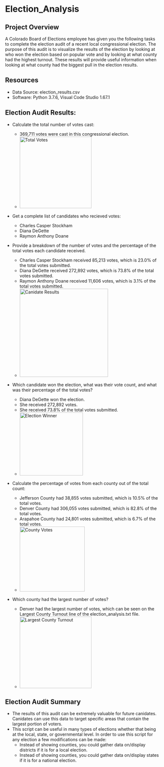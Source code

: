 # Election_Analysis

## Project Overview
A Colorado Board of Elections employee has given you the following tasks to complete the election audit of a recent local congressional election. The purpose of this audit is to visualize the results of the election by looking at who won the election based on popular vote and by looking at what county had the highest turnout. These results will provide useful information when looking at what county had the biggest pull in the election results.

## Resources
* Data Source: election_results.csv
* Software: Python 3.7.6, Visual Code Studio 1.67.1 
   
## Election Audit Results:
* Calculate the total number of votes cast:
  * 369,711 votes were cast in this congressional election.
  * <img width="234" alt="Total Votes" src="https://user-images.githubusercontent.com/104036750/168720758-8ff13fe4-c4df-401b-941e-11555033c4b3.png">
  
* Get a complete list of candidates who recieved votes:
  * Charles Casper Stockham
  * Diana DeGette
  * Raymon Anthony Doane
  
* Provide a breakdown of the number of votes and the percentage of the total votes each candidate received.
  * Charles Casper Stockham received 85,213 votes, which is 23.0% of the total votes submitted.
  * Diana DeGette received 272,892 votes, which is 73.8% of the total votes submitted.
  * Raymon Anthony Doane received 11,606 votes, which is 3.1% of the total votes submitted.
  * <img width="288" alt="Canidate Results" src="https://user-images.githubusercontent.com/104036750/168721015-8126adfe-96c5-4e3f-b47a-0a1868b4008e.png">

* Which candidate won the election, what was their vote count, and what was their percentage of the total votes?
  * Diana DeGette won the election.
  * She received 272,892 votes.
  * She received 73.8% of the total votes submitted.
  * <img width="206" alt="Election Winner" src="https://user-images.githubusercontent.com/104036750/168721051-c3157a32-577f-4eef-bbca-633fe2049591.png">
  
* Calculate the percentage of votes from each county out of the total count: 
  * Jefferson County had 38,855 votes submitted, which is 10.5% of the total votes.
  * Denver County had 306,055 votes submitted, which is 82.8% of the total votes.
  * Arapahoe County had 24,801 votes submitted, which is 6.7% of the total votes.
  * <img width="212" alt="County Votes" src="https://user-images.githubusercontent.com/104036750/168720843-b2f93331-421e-4392-9c7e-46766428a7cd.png">
  
* Which county had the largest number of votes?
  * Denver had the largest number of votes, which can be seen on the Largest County Turnout line of the election_analysis.txt file.
  * <img width="234" alt="Largest County Turnout" src="https://user-images.githubusercontent.com/104036750/168720983-912360fd-bacf-417c-82ce-465fddec6c8b.png">

## Election Audit Summary
* The results of this audit can be extremely valuable for future canidates. Canidates can use this data to target specific areas that contain the largest portion of voters.
* This script can be useful in many types of elections whether that being at the local, state, or governmental level. In order to use this script for any election a few modifications can be made:
  * Instead of showing counties, you could gather data on/display districts if it is for a local election.
  * Instead of showing counties, you could gather data on/display states if it is for a national election.
